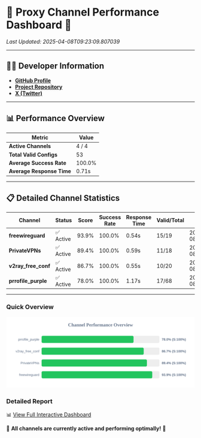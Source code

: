 # 🌟 Proxy Channel Performance Dashboard 🌟

_Last Updated: 2025-04-08T09:23:09.807039_

---

## 👩‍💻 Developer Information

- **[GitHub Profile](https://github.com/4n0nymou3)**  
- **[Project Repository](https://github.com/4n0nymou3/multi-proxy-config-fetcher)**  
- **[X (Twitter)](https://x.com/4n0nymou3)**  

---

## 📊 Performance Overview

| Metric                | Value       |
|-----------------------|-------------|
| **Active Channels**   | 4 / 4       |
| **Total Valid Configs** | 53          |
| **Average Success Rate** | 100.0%      |
| **Average Response Time** | 0.71s       |

---

## 📋 Detailed Channel Statistics

| Channel          | Status     | Score  | Success Rate | Response Time | Valid/Total | Last Success               |
|------------------|------------|--------|--------------|---------------|-------------|----------------------------|
| **freewireguard**  | ✅ Active  | 93.9%  | 100.0% | 0.54s         | 15/19       | 2025-04-08T09:23:09.805283 |
| **PrivateVPNs**  | ✅ Active  | 89.4%  | 100.0% | 0.59s         | 11/18       | 2025-04-08T09:23:09.238908 |
| **v2ray_free_conf**  | ✅ Active  | 86.7%  | 100.0% | 0.55s         | 10/20       | 2025-04-08T09:23:08.616438 |
| **prrofile_purple**  | ✅ Active  | 78.0%  | 100.0% | 1.17s         | 17/68       | 2025-04-08T09:23:07.986231 |

---

### Quick Overview
<div align="center">
  <a href="https://raw.githubusercontent.com/nullluser/NullRepo/refs/heads/main/assets/channel_stats_chart.svg">
    <img src="https://raw.githubusercontent.com/nullluser/NullRepo/refs/heads/main/assets/channel_stats_chart.svg" alt="Source Performance Statistics" width="800">
  </a>
</div>

### Detailed Report
📊 [View Full Interactive Dashboard](https://htmlpreview.github.io/?https://github.com/nullluser/NullRepo/blob/main/assets/performance_report.html)

🎉 **All channels are currently active and performing optimally!** 🎉
